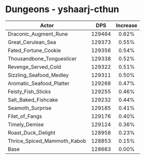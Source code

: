 # Dungeons - yshaarj-cthun
| Actor | DPS | Increase |
|---|:---:|:---:|
|Draconic_Augment_Rune|129464|0.62%|
|Great_Cerulean_Sea|129373|0.55%|
|Fated_Fortune_Cookie|129356|0.54%|
|Thousandbone_Tongueslicer|129338|0.52%|
|Revenge_Served_Cold|129322|0.51%|
|Sizzling_Seafood_Medley|129311|0.50%|
|Aromatic_Seafood_Platter|129268|0.47%|
|Feisty_Fish_Sticks|129255|0.46%|
|Salt_Baked_Fishcake|129232|0.44%|
|Seamoth_Surprise|129185|0.41%|
|Filet_of_Fangs|129176|0.40%|
|Timely_Demise|129124|0.36%|
|Roast_Duck_Delight|128958|0.23%|
|Thrice_Spiced_Mammoth_Kabob|128853|0.15%|
|Base|128663|0.00%|
